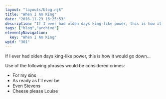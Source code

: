 ```yaml
---
layout: "layouts/blog.njk"
title: "When I Am King"
date: "2016-11-23 16:25:53"
description: "If I ever had olden days king-like power, this is how it would go down"
tags: ["blog","archive"]
eleventyNavigation:
  key: "When I Am King"
wpid: "301"
---
```

If I ever had olden days king-like power, this is how it would go down...

Use of the following phrases would be considered crimes:
<ul>
 	<li>For my sins</li>
 	<li>As ready as I'll ever be</li>
 	<li>Even Stevens</li>
 	<li>Cheese please Louise</li>
</ul>
